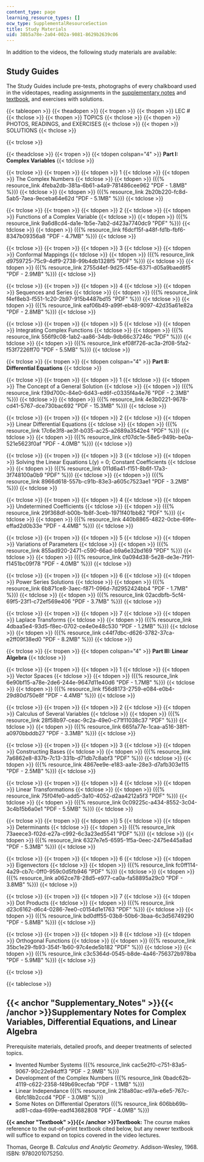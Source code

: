 ```yaml
---
content_type: page
learning_resource_types: []
ocw_type: SupplementalResourceSection
title: Study Materials
uid: 38b5a78e-2a04-002a-9081-8629b2639c06
---
```


In addition to the videos, the following study materials are available:

Study Guides
------------

The Study Guides include pre-tests, photographs of every chalkboard used in the videotapes, reading assignments in the [supplementary notes](#Supplementary_Notes) and [textbook](#Textbook), and exercises with solutions.

{{< tableopen >}}
{{< theadopen >}}
{{< tropen >}}
{{< thopen >}}
LEC #
{{< thclose >}}
{{< thopen >}}
TOPICS
{{< thclose >}}
{{< thopen >}}
PHOTOS, READINGS, and EXERCISES
{{< thclose >}}
{{< thopen >}}
SOLUTIONS
{{< thclose >}}

{{< trclose >}}

{{< theadclose >}}
{{< tropen >}}
{{< tdopen colspan="4" >}}
**Part I: Complex Variables**
{{< tdclose >}}

{{< trclose >}}
{{< tropen >}}
{{< tdopen >}}
1
{{< tdclose >}}
{{< tdopen >}}
The Complex Numbers
{{< tdclose >}}
{{< tdopen >}}
({{% resource_link 4feba2db-381a-6b61-a4a9-781486cee962 "PDF - 1.8MB" %}})
{{< tdclose >}}
{{< tdopen >}}
({{% resource_link 2b20b220-fc8d-5ab5-7aea-9eceba64e62d "PDF - 5.1MB" %}})
{{< tdclose >}}

{{< trclose >}}
{{< tropen >}}
{{< tdopen >}}
2
{{< tdclose >}}
{{< tdopen >}}
Functions of a Complex Variable
{{< tdclose >}}
{{< tdopen >}}
({{% resource_link 9a6d8cd4-da1e-1b5e-7ab2-d423a7740dc9 "PDF" %}})
{{< tdclose >}}
{{< tdopen >}}
({{% resource_link f6dcf15f-a48f-fd1b-fbf6-8347b09356a8 "PDF - 4.7MB" %}})
{{< tdclose >}}

{{< trclose >}}
{{< tropen >}}
{{< tdopen >}}
3
{{< tdclose >}}
{{< tdopen >}}
Conformal Mappings
{{< tdclose >}}
{{< tdopen >}}
({{% resource_link d9759725-75c9-4df9-2738-99b4db1328f5 "PDF" %}})
{{< tdclose >}}
{{< tdopen >}}
({{% resource_link 2755d4ef-9d25-f45e-6371-d05a9baed6f5 "PDF - 2.9MB" %}})
{{< tdclose >}}

{{< trclose >}}
{{< tropen >}}
{{< tdopen >}}
4
{{< tdclose >}}
{{< tdopen >}}
Sequences and Series
{{< tdclose >}}
{{< tdopen >}}
({{% resource_link f4ef8eb3-f551-1c20-2b97-915b4487bd15 "PDF" %}})
{{< tdclose >}}
{{< tdopen >}}
({{% resource_link eaf06b49-a99f-eb48-9097-42d35a61e82a "PDF - 2.8MB" %}})
{{< tdclose >}}

{{< trclose >}}
{{< tropen >}}
{{< tdopen >}}
5
{{< tdclose >}}
{{< tdopen >}}
Integrating Complex Functions
{{< tdclose >}}
{{< tdopen >}}
({{% resource_link 556f9c08-1ab2-aa86-34db-9db66c37246c "PDF" %}})
{{< tdclose >}}
{{< tdopen >}}
({{% resource_link ef08f726-ac3a-2f08-5fa2-f53f7226ff70 "PDF - 5.5MB" %}})
{{< tdclose >}}

{{< trclose >}}
{{< tropen >}}
{{< tdopen colspan="4" >}}
**Part II: Differential Equations**
{{< tdclose >}}

{{< trclose >}}
{{< tropen >}}
{{< tdopen >}}
1
{{< tdclose >}}
{{< tdopen >}}
The Concept of a General Solution
{{< tdclose >}}
{{< tdopen >}}
({{% resource_link f39d700c-84e0-6d43-ed6f-c0335f4a4e76 "PDF - 2.3MB" %}})
{{< tdclose >}}
{{< tdopen >}}
({{% resource_link 4e3b0221-9678-cd41-5767-dce730bac692 "PDF - 15.3MB" %}})
{{< tdclose >}}

{{< trclose >}}
{{< tropen >}}
{{< tdopen >}}
2
{{< tdclose >}}
{{< tdopen >}}
Linear Differential Equations
{{< tdclose >}}
{{< tdopen >}}
({{% resource_link 17c6e3f8-ae3f-b035-ac25-a2689a3542e4 "PDF" %}})
{{< tdclose >}}
{{< tdopen >}}
({{% resource_link cf07dc1e-58e5-949b-be0a-521e5623f0af "PDF - 4.0MB" %}})
{{< tdclose >}}

{{< trclose >}}
{{< tropen >}}
{{< tdopen >}}
3
{{< tdclose >}}
{{< tdopen >}}
Solving the Linear Equations L(y) = 0; Constant Coefficients
{{< tdclose >}}
{{< tdopen >}}
({{% resource_link 011d6a41-f151-8b6f-17a3-3f748100a0b9 "PDF" %}})
{{< tdclose >}}
{{< tdopen >}}
({{% resource_link 8966d618-557b-c91b-83e3-a605c7523ae1 "PDF - 3.2MB" %}})
{{< tdclose >}}

{{< trclose >}}
{{< tropen >}}
{{< tdopen >}}
4
{{< tdclose >}}
{{< tdopen >}}
Undetermined Coefficients
{{< tdclose >}}
{{< tdopen >}}
({{% resource_link 29f368df-b00b-1b8f-3ceb-1971f401bb82 "PDF" %}})
{{< tdclose >}}
{{< tdopen >}}
({{% resource_link 440b8865-4822-0cbe-69fe-effad2d0b33e "PDF - 4.4MB" %}})
{{< tdclose >}}

{{< trclose >}}
{{< tropen >}}
{{< tdopen >}}
5
{{< tdclose >}}
{{< tdopen >}}
Variations of Parameters
{{< tdclose >}}
{{< tdopen >}}
({{% resource_link 855ad920-2471-c590-66ad-b9a6e32bd169 "PDF" %}})
{{< tdclose >}}
{{< tdopen >}}
({{% resource_link 0a094d38-5e28-de3e-7f91-f1451bc09f78 "PDF - 4.0MB" %}})
{{< tdclose >}}

{{< trclose >}}
{{< tropen >}}
{{< tdopen >}}
6
{{< tdclose >}}
{{< tdopen >}}
Power Series Solutions
{{< tdclose >}}
{{< tdopen >}}
({{% resource_link 6b871ce8-3aec-f871-096d-7d2952424bb4 "PDF - 1.7MB" %}})
{{< tdclose >}}
{{< tdopen >}}
({{% resource_link 02acdbfb-5cf4-69f5-23f1-c72ef569e406 "PDF - 3.7MB" %}})
{{< tdclose >}}

{{< trclose >}}
{{< tropen >}}
{{< tdopen >}}
7
{{< tdclose >}}
{{< tdopen >}}
Laplace Transforms
{{< tdclose >}}
{{< tdopen >}}
({{% resource_link 4dbaa5e4-93d5-f8ec-0702-ce4e0e48c530 "PDF - 1.2MB" %}})
{{< tdclose >}}
{{< tdopen >}}
({{% resource_link c44f7dbc-d626-3782-37ca-e2ff09f38ed0 "PDF - 8.2MB" %}})
{{< tdclose >}}

{{< trclose >}}
{{< tropen >}}
{{< tdopen colspan="4" >}}
**Part III: Linear Algebra**
{{< tdclose >}}

{{< trclose >}}
{{< tropen >}}
{{< tdopen >}}
1
{{< tdclose >}}
{{< tdopen >}}
Vector Spaces
{{< tdclose >}}
{{< tdopen >}}
({{% resource_link 6e90bf15-a78e-2de6-244e-9647d11e40d6 "PDF - 1.7MB" %}})
{{< tdclose >}}
{{< tdopen >}}
({{% resource_link f56d8173-2759-e084-e0b4-29d80d750e8f "PDF - 4.4MB" %}})
{{< tdclose >}}

{{< trclose >}}
{{< tropen >}}
{{< tdopen >}}
2
{{< tdclose >}}
{{< tdopen >}}
Calculus of Several Variables
{{< tdclose >}}
{{< tdopen >}}
({{% resource_link 28f58b97-ceac-9c2a-49e0-c71f11038c37 "PDF" %}})
{{< tdclose >}}
{{< tdopen >}}
({{% resource_link 665fa77e-1caa-a516-38f1-a0970bbddb27 "PDF - 3.3MB" %}})
{{< tdclose >}}

{{< trclose >}}
{{< tropen >}}
{{< tdopen >}}
3
{{< tdclose >}}
{{< tdopen >}}
Constructing Bases
{{< tdclose >}}
{{< tdopen >}}
({{% resource_link 7a6862e8-837b-7c13-331b-d71db7c8abf3 "PDF" %}})
{{< tdclose >}}
{{< tdopen >}}
({{% resource_link 4867ee9e-e183-aa1e-28e3-d7afb303e115 "PDF - 2.5MB" %}})
{{< tdclose >}}

{{< trclose >}}
{{< tropen >}}
{{< tdopen >}}
4
{{< tdclose >}}
{{< tdopen >}}
Linear Transformations
{{< tdclose >}}
{{< tdopen >}}
({{% resource_link 75f04fe0-add5-3a10-4052-d2aa4212a5f3 "PDF" %}})
{{< tdclose >}}
{{< tdopen >}}
({{% resource_link 0c09225c-a434-8552-3c04-3c4b15b6a0e1 "PDF - 5.5MB" %}})
{{< tdclose >}}

{{< trclose >}}
{{< tropen >}}
{{< tdopen >}}
5
{{< tdclose >}}
{{< tdopen >}}
Determinants
{{< tdclose >}}
{{< tdopen >}}
({{% resource_link 73aeece3-f02d-e27a-c992-6c3a23ed5541 "PDF" %}})
{{< tdclose >}}
{{< tdopen >}}
({{% resource_link 6327e7e5-6595-1f5a-0eec-2475e445a8ad "PDF - 5.3MB" %}})
{{< tdclose >}}

{{< trclose >}}
{{< tropen >}}
{{< tdopen >}}
6
{{< tdclose >}}
{{< tdopen >}}
Eigenvectors
{{< tdclose >}}
{{< tdopen >}}
({{% resource_link fc0ff114-4a29-cb7c-0ff0-959c0d5fb946 "PDF" %}})
{{< tdclose >}}
{{< tdopen >}}
({{% resource_link a062ce78-28d5-e977-ca0a-fa58895a29c0 "PDF - 3.8MB" %}})
{{< tdclose >}}

{{< trclose >}}
{{< tropen >}}
{{< tdopen >}}
7
{{< tdclose >}}
{{< tdopen >}}
Dot Products
{{< tdclose >}}
{{< tdopen >}}
({{% resource_link d23c6162-d6c4-0286-7ee0-c0154d1e1763 "PDF" %}})
{{< tdclose >}}
{{< tdopen >}}
({{% resource_link bd0dff55-03b8-50b6-3baa-6c3d56749290 "PDF - 5.8MB" %}})
{{< tdclose >}}

{{< trclose >}}
{{< tropen >}}
{{< tdopen >}}
8
{{< tdclose >}}
{{< tdopen >}}
Orthogonal Functions
{{< tdclose >}}
{{< tdopen >}}
({{% resource_link 35bc1e29-fb93-354f-1b60-97c4ede5b182 "PDF" %}})
{{< tdclose >}}
{{< tdopen >}}
({{% resource_link c3c5364d-0545-b8de-4a46-756372b978ba "PDF - 5.9MB" %}})
{{< tdclose >}}

{{< trclose >}}

{{< tableclose >}}

{{< anchor "Supplementary_Notes" >}}{{< /anchor >}}Supplementary Notes for Complex Variables, Differential Equations, and Linear Algebra
----------------------------------------------------------------------------------------------------------------------------------------

Prerequisite materials, detailed proofs, and deeper treatments of selected topics.

*   Invented Number Systems ({{% resource_link cac5e2f0-c751-83a5-9067-90c22e94dff3 "PDF - 2.9MB" %}})
*   Development of the Complex Numbers ({{% resource_link 0badc62b-4119-c622-2358-f49b69cecfab "PDF - 1.1MB" %}})
*   Linear Independance ({{% resource_link 218a80ac-e97a-e6e5-767c-6bfc18b2ccd4 "PDF - 3.0MB" %}})
*   Some Notes on Differential Operators ({{% resource_link 606bb69b-ad81-cdaa-699e-eadf43682808 "PDF - 4.0MB" %}})

**{{< anchor "Textbook" >}}{{< /anchor >}}Textbook:** The course makes reference to the out-of-print textbook cited below, but any newer textbook will suffice to expand on topics covered in the video lectures.

Thomas, George B. _Calculus and Analytic Geometry_. Addison-Wesley, 1968. ISBN: 9780201075250.